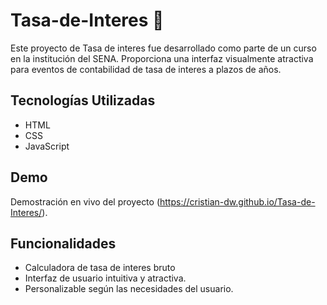 # Tasa-de-Interes 🧮

Este proyecto de Tasa de interes fue desarrollado como parte de un curso en la institución del SENA. Proporciona una interfaz visualmente atractiva para eventos de contabilidad de tasa de interes a plazos de años.

## Tecnologías Utilizadas

- HTML
- CSS
- JavaScript

## Demo

Demostración en vivo del proyecto (https://cristian-dw.github.io/Tasa-de-Interes/).

## Funcionalidades

- Calculadora de tasa de interes bruto
- Interfaz de usuario intuitiva y atractiva.
- Personalizable según las necesidades del usuario.


